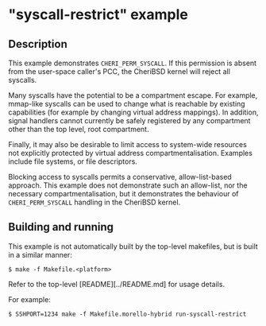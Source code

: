 # "syscall-restrict" example

## Description

This example demonstrates `CHERI_PERM_SYSCALL`. If this permission is absent
from the user-space caller's PCC, the CheriBSD kernel will reject all syscalls.

Many syscalls have the potential to be a compartment escape. For example,
mmap-like syscalls can be used to change what is reachable by existing
capabilities (for example by changing virtual address mappings). In addition,
signal handlers cannot currently be safely registered by any compartment other
than the top level, root compartment.

Finally, it may also be desirable to limit access to system-wide resources not
explicitly protected by virtual address compartmentalisation. Examples include
file systems, or file descriptors.

Blocking access to syscalls permits a conservative, allow-list-based approach.
This example does not demonstrate such an allow-list, nor the necessary
compartmentalisation, but it demonstrates the behaviour of `CHERI_PERM_SYSCALL`
handling in the CheriBSD kernel.

## Building and running

This example is not automatically built by the top-level makefiles, but is
built in a similar manner:

```
$ make -f Makefile.<platform>
```

Refer to the top-level [README][../README.md] for usage details.

For example:

```
$ SSHPORT=1234 make -f Makefile.morello-hybrid run-syscall-restrict
```
